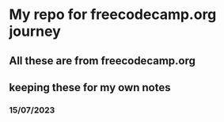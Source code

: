 # My repo for freecodecamp.org journey

## All these are from freecodecamp.org
## keeping these for my own notes
### 15/07/2023
